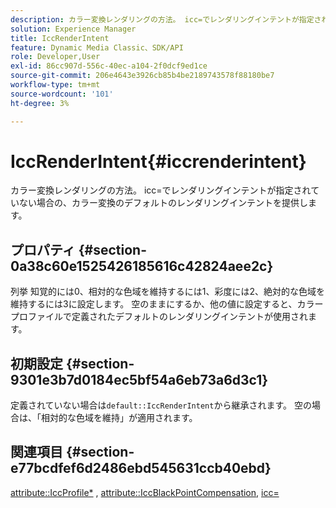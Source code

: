 ```yaml
---
description: カラー変換レンダリングの方法。 icc=でレンダリングインテントが指定されていない場合の、カラー変換のデフォルトのレンダリングインテントを提供します。
solution: Experience Manager
title: IccRenderIntent
feature: Dynamic Media Classic、SDK/API
role: Developer,User
exl-id: 86cc907d-556c-40ec-a104-2f0dcf9ed1ce
source-git-commit: 206e4643e3926cb85b4be2189743578f88180be7
workflow-type: tm+mt
source-wordcount: '101'
ht-degree: 3%

---
```


# IccRenderIntent{#iccrenderintent}

カラー変換レンダリングの方法。 icc=でレンダリングインテントが指定されていない場合の、カラー変換のデフォルトのレンダリングインテントを提供します。

## プロパティ {#section-0a38c60e1525426185616c42824aee2c}

列挙 知覚的には0、相対的な色域を維持するには1、彩度には2、絶対的な色域を維持するには3に設定します。 空のままにするか、他の値に設定すると、カラープロファイルで定義されたデフォルトのレンダリングインテントが使用されます。

## 初期設定 {#section-9301e3b7d0184ec5bf54a6eb73a6d3c1}

定義されていない場合は`default::IccRenderIntent`から継承されます。 空の場合は、「相対的な色域を維持」が適用されます。

## 関連項目 {#section-e77bcdfef6d2486ebd545631ccb40ebd}

[attribute::IccProfile*](../../../../../ir-api/material-cat/image-rendering-api-ref/c-ir-material-catalog/c-ir-attributes-reference/r-ir-iccprofilecmyk.md#reference-55aead2d924847ffbd1be4c46add7127) ,  [attribute::IccBlackPointCompensation](../../../../../ir-api/material-cat/image-rendering-api-ref/c-ir-material-catalog/c-ir-attributes-reference/r-ir-iccblackpointcompensation.md#reference-d939b0cdf6564baaa88deb1059e3b7f0),  [icc=](../../../../../ir-api/http-protocol/image-rendering-api-ref/c-ir-http-protocol-ref/c-ir-http-protocol-command-reference/r-ir-icc.md#reference-86a2fff3cef24982ad2063d977a16e06)

